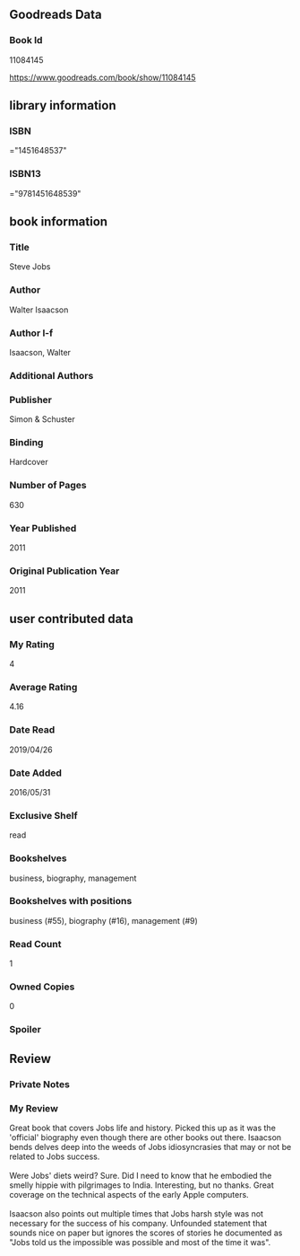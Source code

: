 <!-- This template shows how to bulk convert all columns of data into one markdown file -->
<!-- caveat: KeyError if there's a mismatch. Empty values output nothing -->

## Goodreads Data

### Book Id 

11084145

https://www.goodreads.com/book/show/11084145

## library information

### ISBN 
="1451648537"

### ISBN13 
="9781451648539"

## book information

### Title
Steve Jobs

### Author 
Walter Isaacson

### Author l-f 
Isaacson, Walter

### Additional Authors


### Publisher 
Simon & Schuster

### Binding
Hardcover

### Number of Pages
630

### Year Published
2011

### Original Publication Year 
2011

## user contributed data

### My Rating
4

### Average Rating
4.16

### Date Read
2019/04/26

### Date Added
2016/05/31

### Exclusive Shelf
read

### Bookshelves
business, biography, management

### Bookshelves with positions
business (#55), biography (#16), management (#9)

### Read Count
1

### Owned Copies
0

### Spoiler 


## Review

### Private Notes


### My Review
Great book that covers Jobs life and history. Picked this up as it was the 'official' biography even though there are other books out there. Isaacson bends delves deep into the weeds of Jobs idiosyncrasies that may or not be related to Jobs success. <br/><br/>Were Jobs' diets weird? Sure. Did I need to know that he embodied the smelly hippie with pilgrimages to India. Interesting, but no thanks. Great coverage on the technical aspects of the early Apple computers. <br/><br/>Isaacson also points out multiple times that Jobs harsh style was not necessary for the success of his company. Unfounded statement that sounds nice on paper but ignores the scores of stories he documented as "Jobs told us the impossible was possible and most of the time it was".